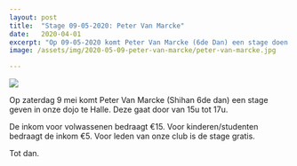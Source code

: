 ```yaml
---
layout: post
title:  "Stage 09-05-2020: Peter Van Marcke"
date:   2020-04-01
excerpt: "Op 09-05-2020 komt Peter Van Marcke (6de Dan) een stage doen in onze club."
image: /assets/img/2020-05-09-peter-van-marcke/peter-van-marcke.jpg

---
```

<div class="container">
    <div class="row">
        <div class="col-md-4">
            <img class="img-fluid mx-auto" src="{{'/assets/img/2020-05-09-peter-van-marcke/peter-van-marcke.jpg' | absoluteurl}}">
        </div>
        <div class="col-md-8">
            <p>
               Op zaterdag 9 mei komt Peter Van Marcke (Shihan 6de dan) een stage geven in onze dojo te Halle. Deze gaat door van 15u tot 17u.
            </p>
            <p>
                De inkom voor volwassenen bedraagt €15. Voor kinderen/studenten bedraagt de inkom €5. Voor leden van onze club is de stage gratis.
            </p>
            <p>
                Tot dan.
            </p>
        </div>
    </div>
</div>

